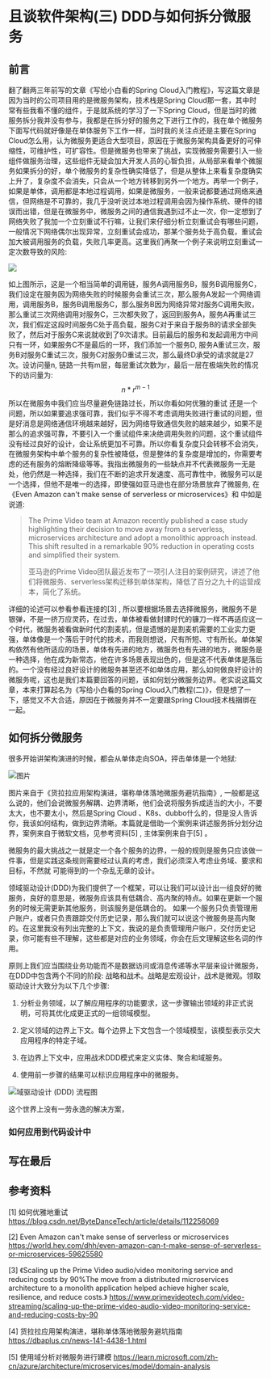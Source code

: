# 且谈软件架构(三)  DDD与如何拆分微服务



## 前言

翻了翻两三年前写的文章《写给小白看的Spring Cloud入门教程》，写这篇文章是因为当时的公司项目用的是微服务架构，技术栈是Spring Cloud那一套，其中时常有些我看不懂的组件，于是就系统的学习了一下Spring Cloud，但是当时的微服务拆分我并没有参与，我都是在拆分好的服务之下进行工作的，我在单个微服务下面写代码就好像是在单体服务下工作一样，当时我的关注点还是主要在Spring Cloud怎么用，认为微服务更适合大型项目，原因在于微服务架构具备更好的可伸缩性，可维护性，可扩容性。但是微服务也带来了挑战，实现微服务需要引入一些组件做服务治理，这些组件无疑会加大开发人员的心智负担，从局部来看单个微服务如果拆分的好，单个微服务的复杂性确实降低了，但是从整体上来看复杂度确实上升了，复杂度不会消失，只会从一个地方转移到另外一个地方。再举一个例子，如果是单体，调用都是本地过程调用，如果是微服务，一般来说都要通过网络来通信，但网络是不可靠的，我几乎没听说过本地过程调用会因为操作系统、硬件的错误而出错，但是在微服务中，微服务之间的通信我遇到过不止一次，你一定想到了网络失败了我加一个立刻重试不行嘛，让我们来仔细分析立刻重试会有哪些问题，一般情况下网络偶尔出现异常，立刻重试会成功，那某个服务处于高负载，重试会加大被调用服务的负载，失败几率更高。这里我们再聚一个例子来说明立刻重试一定次数导致的风险: 

![](https://a.a2k6.com/gerald/i/2023/08/15/3gitz.png)



如上图所示，这是一个相当简单的调用链，服务A调用服务B，服务B调用服务C，我们设定在服务因为网络失败的时候服务会重试三次，那么服务A发起一个网络调用，调用服务B，服务B调用服务C，那么服务B因为网络异常对服务C调用失败，那么重试三次网络调用对服务C，三次都失败了，返回到服务A，服务A再重试三次，我们假定这段时间服务C处于高负载，服务C对于来自于服务B的请求全部失败了，然后对于服务C来说就收到了9次请求。目前最后的服务和发起调用方中间只有一环，如果服务C不是最后的一环，我们添加一个服务D, 服务A重试三次，服务B对服务C重试三次，服务C对服务D重试三次，那么最终D承受的请求就是27次。设访问量n, 链路一共有m层，每层重试次数为r，最后一层在极端失败的情况下的访问量为:
$$
n * r^{m-1}
$$
所以在微服务中我们应当尽量避免链路过长，所以你看如何优雅的重试 还是一个问题，所以如果要追求强可靠，我们似乎不得不考虑调用失败进行重试的问题，但是好消息是网络通信环境越来越好，因为网络导致通信失败的越来越少，如果不是那么的追求强可靠，不要引入一个重试组件来决绝调用失败的问题，这个重试组件没有经过良好的设计，会让系统更加不可靠。所以你看复杂度只会转移不会消失，在微服务架构中单个服务的复杂性被降低，但是整体的复杂度是增加的，你需要考虑的还有服务的熔断降级等等。我指出微服务的一些缺点并不代表微服务一无是处，他仍然是一种选择，我们在不断的追求开发速度、高可靠性中，微服务可以是一个选择，但他不是唯一的选择，即使强如亚马逊也在部分场景放弃了微服务, 在《Even Amazon can't make sense of serverless or microservices》和 中如是说道:

> The Prime Video team at Amazon recently published a case study highlighting their decision to move away from a serverless, microservices architecture and adopt a monolithic approach instead. This shift resulted in a remarkable 90% reduction in operating costs and simplified their system. 
>
> 亚马逊的Prime Video团队最近发布了一项引人注目的案例研究，讲述了他们将微服务、serverless架构迁移到单体架构，降低了百分之九十的运营成本，简化了系统。

详细的论述可以参看参看连接的[3] , 所以要根据场景去选择微服务，微服务不是银弹，不是一挤万应灵药，在过去，单体被看做封建时代的镰刀一样不再适应这一个时代，微服务被看做新时代的割麦机，但是遗憾的是割麦机需要的工业实力更强，单体像是一个落后于时代的技术，而我则想说，尺有所短、寸有所长。单体架构依然有他所适应的场景，单体有先进的地方，微服务也有先进的地方，微服务是一种选择，他在成为新常态，他在许多场景表现出色的，但是这不代表单体是落后的。一个没有经过良好设计的微服务甚至还不如单体应用，那么如何做良好设计的微服务呢，这也是我们本篇要回答的问题，该如何划分微服务边界。老实说这篇文章，本来打算起名为《写给小白看的Spring Cloud入门教程(二)》，但是想了一下，感觉又不大合适，原因在于微服务并不一定要跟Spring Cloud技术栈捆绑在一起。

## 如何拆分微服务

很多开始讲架构演进的时候，都会从单体走向SOA，抨击单体是一个地狱:

![图片](https://dbaplus.cn/uploadfile/2022/0429/20220429105046785.jpg)

图片来自于《货拉拉应用架构演进，堪称单体落地微服务避坑指南》, 一般都是这么说的，他们会说微服务解耦、边界清晰，他们会说将服务拆成适当的大小，不要太大，也不要太小，然后是Spring Cloud 、K8s、dubbo什么的，但是没人告诉你，我该如何结构，做到边界清晰。本篇就是借助一个案例来讲述服务拆分划分边界，案例来自于微软文档，见参考资料[5] , 主体案例来自于[5] 。

微服务的最大挑战之一就是定一个各个服务的边界，一般的规则是服务只应该做一件事，但是实践这条规则需要经过认真的考虑，我们必须深入考虑业务域、要求和目标，不然就 可能得到的一个杂乱无章的设计。

领域驱动设计(DDD)为我们提供了一个框架，可以让我们可以设计出一组良好的微服务，良好的意思是，微服务应该具有低耦合、高内聚的特点。如果在更新一个服务的时候无需更新其他服务，则该服务是低耦合的。 如果一个服务只负责管理用户账户，或者只负责跟踪交付历史记录，那么我们就可以说这个微服务是高内聚的。在这里我没有列出完整的上下文，我说的是负责管理用户账户，交付历史记录，你可能有些不理解，这些都是对应的业务领域，你会在后文理解这些名词的作用。

原则上我们应当围绕业务功能而不是数据访问或消息传递等水平层来设计微服务，在DDD中包含两个不同的阶段: 战略和战术。战略是宏观设计，战术是微观。领取驱动设计大致分为以下几个步骤: 

1. 分析业务领域，以了解应用程序的功能要求，这一步骤输出领域的非正式说明，可将其优化成更正式的一组领域模型。

2. 定义领域的边界上下文。每个边界上下文包含一个领域模型，该模型表示交大应用程序的特定子域。

3. 在边界上下文中，应用战术DDD模式来定义实体、聚合和域服务。

4. 使用前一步骤的结果可以标识应用程序中的微服务。

![域驱动设计 (DDD) 流程图](https://learn.microsoft.com/zh-cn/azure/architecture/microservices/images/ddd-process.png)

这个世界上没有一劳永逸的解决方案，





### 如何应用到代码设计中





## 写在最后





## 参考资料

[1] 如何优雅地重试 https://blog.csdn.net/ByteDanceTech/article/details/112256069

[2]   Even Amazon can't make sense of serverless or microservices  https://world.hey.com/dhh/even-amazon-can-t-make-sense-of-serverless-or-microservices-59625580

[3] 《Scaling up the Prime Video audio/video monitoring service and reducing costs by 90%The move from a distributed microservices architecture to a monolith application helped achieve higher scale, resilience, and reduce costs.》 https://www.primevideotech.com/video-streaming/scaling-up-the-prime-video-audio-video-monitoring-service-and-reducing-costs-by-90

[4] 货拉拉应用架构演进，堪称单体落地微服务避坑指南 https://dbaplus.cn/news-141-4438-1.html

[5] 使用域分析对微服务进行建模 https://learn.microsoft.com/zh-cn/azure/architecture/microservices/model/domain-analysis
